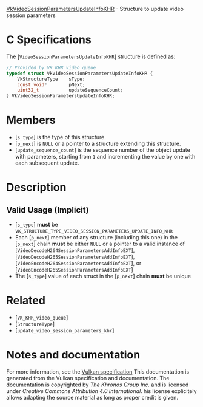 [VkVideoSessionParametersUpdateInfoKHR](https://www.khronos.org/registry/vulkan/specs/1.3-extensions/man/html/VkVideoSessionParametersUpdateInfoKHR.html) - Structure to update video session parameters

# C Specifications
The [`VideoSessionParametersUpdateInfoKHR`] structure is defined as:
```c
// Provided by VK_KHR_video_queue
typedef struct VkVideoSessionParametersUpdateInfoKHR {
    VkStructureType    sType;
    const void*        pNext;
    uint32_t           updateSequenceCount;
} VkVideoSessionParametersUpdateInfoKHR;
```

# Members
- [`s_type`] is the type of this structure.
- [`p_next`] is `NULL` or a pointer to a structure extending this structure.
- [`update_sequence_count`] is the sequence number of the object update with parameters, starting from `1` and incrementing the value by one with each subsequent update.

# Description
## Valid Usage (Implicit)
-  [`s_type`] **must**  be `VK_STRUCTURE_TYPE_VIDEO_SESSION_PARAMETERS_UPDATE_INFO_KHR`
-    Each [`p_next`] member of any structure (including this one) in the [`p_next`] chain  **must**  be either `NULL` or a pointer to a valid instance of [`VideoDecodeH264SessionParametersAddInfoEXT`], [`VideoDecodeH265SessionParametersAddInfoEXT`], [`VideoEncodeH264SessionParametersAddInfoEXT`], or [`VideoEncodeH265SessionParametersAddInfoEXT`]
-    The [`s_type`] value of each struct in the [`p_next`] chain  **must**  be unique

# Related
- [`VK_KHR_video_queue`]
- [`StructureType`]
- [`update_video_session_parameters_khr`]

# Notes and documentation
For more information, see the [Vulkan specification](https://www.khronos.org/registry/vulkan/specs/1.3-extensions/html/vkspec.html)
This documentation is generated from the Vulkan specification and documentation.
The documentation is copyrighted by *The Khronos Group Inc.* and is licensed under *Creative Commons Attribution 4.0 International*.
his license explicitely allows adapting the source material as long as proper credit is given.
        